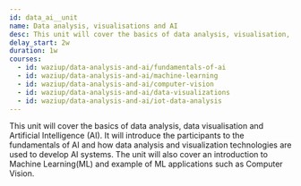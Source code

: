 ```yaml
---
id: data_ai__unit
name: Data analysis, visualisations and AI
desc: This unit will cover the basics of data analysis, visualisation, and AI.
delay_start: 2w
duration: 1w
courses:
  - id: waziup/data-analysis-and-ai/fundamentals-of-ai
  - id: waziup/data-analysis-and-ai/machine-learning
  - id: waziup/data-analysis-and-ai/computer-vision
  - id: waziup/data-analysis-and-ai/data-visualizations
  - id: waziup/data-analysis-and-ai/iot-data-analysis
---
```


This unit will cover the basics of data analysis, data visualisation and Artificial Intelligence (AI). It will introduce the participants to the fundamentals of AI and how data analysis and visualization technologies are used to develop AI systems. The unit will also cover an introduction to Machine Learning(ML) and example of ML applications such as Computer Vision.